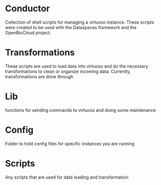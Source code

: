 Conductor
=========

Collection of shell scripts for managing a virtuoso instance. These scripts were created to be used with the Dataspaces framework and the OpenBioCloud project.

Transformations
===============
These scripts are used to load data into virtuoso and do the necessary transformations to clean or organize incoming data. Currently, transformations are done through 

Lib
====

functions for sending commands to virtuoso and doing some maintenance

Config
======

Folder to hold config files for specific instances you are running


Scripts
=======

Any scripts that are used for data loading and transformation